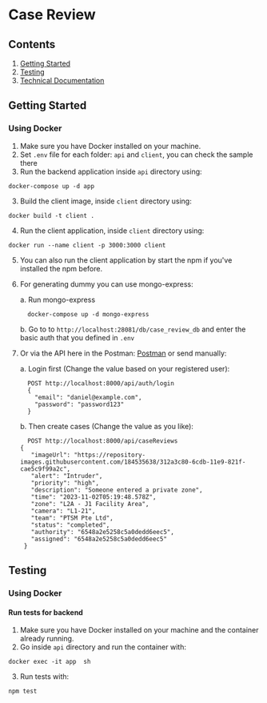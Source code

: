 # Case Review

## Contents

1. [Getting Started](https://github.com/shabanzo/case-review/blob/master/README.md#getting-started)
2. [Testing](https://github.com/shabanzo/case-review/blob/master/README.md#testing)
3. [Technical Documentation](https://miro.com/app/board/uXjVNVK10r4=/?share_link_id=637638284788)

## Getting Started

### Using Docker

1. Make sure you have Docker installed on your machine.
2. Set `.env` file for each folder: `api` and `client`, you can check the sample there
3. Run the backend application inside `api` directory using:

```
docker-compose up -d app
```

3. Build the client image, inside `client` directory using:

```
docker build -t client .
```

4. Run the client application, inside `client` directory using:

```
docker run --name client -p 3000:3000 client
```

5. You can also run the client application by start the npm if you've installed the npm before.
6. For generating dummy you can use mongo-express:

   a. Run mongo-express
   ```
     docker-compose up -d mongo-express
   ```
   b. Go to to `http://localhost:28081/db/case_review_db` and enter the basic auth that you defined in `.env`
8. Or via the API here in the Postman: [Postman](https://api.postman.com/collections/1759219-310c6019-1a15-4177-9ad6-8e805f3ce279?access_key=PMAT-01HEKNHWGH1HK1JD598NTYFZC4) or send manually:

   a. Login first (Change the value based on your registered user):
   ```
     POST http://localhost:8000/api/auth/login
     {
       "email": "daniel@example.com",
       "password": "password123"
     }
   ```
   b. Then create cases (Change the value as you like):
   ```
     POST http://localhost:8000/api/caseReviews
   {
      "imageUrl": "https://repository-images.githubusercontent.com/184535638/312a3c80-6cdb-11e9-821f-cae5c9f99a2c",
      "alert": "Intruder",
      "priority": "high",
      "description": "Someone entered a private zone",
      "time": "2023-11-02T05:19:48.578Z",
      "zone": "L2A - J1 Facility Area",
      "camera": "L1-21",
      "team": "PTSM Pte Ltd",
      "status": "completed",
      "authority": "6548a2e5258c5a0dedd6eec5",
      "assigned": "6548a2e5258c5a0dedd6eec5"
    }
   ```

## Testing

### Using Docker

#### Run tests for backend

1. Make sure you have Docker installed on your machine and the container already running.
2. Go inside `api` directory and run the container with:

```
docker exec -it app  sh
```

3. Run tests with:

```
npm test
```
